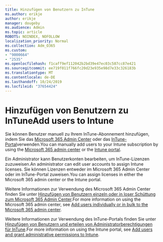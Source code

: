 ```yaml
---
title: Hinzufügen von Benutzern zu InTune
ms.author: erikje
author: erikje
manager: dougeby
ms.audience: Admin
ms.topic: article
ROBOTS: NOINDEX, NOFOLLOW
localization_priority: Normal
ms.collection: Adm_O365
ms.custom:
- "9000664"
- "2535"
ms.openlocfilehash: f1caff9ef112042b2bd39e47ec03c587cc87e421
ms.sourcegitcommit: ee719f011f766fc20d23e935e98d7e33c326183b
ms.translationtype: MT
ms.contentlocale: de-DE
ms.lasthandoff: 10/24/2019
ms.locfileid: "37654424"
---
```

# <a name="add-users-to-intune"></a><span data-ttu-id="f3389-102">Hinzufügen von Benutzern zu InTune</span><span class="sxs-lookup"><span data-stu-id="f3389-102">Add users to Intune</span></span>

<span data-ttu-id="f3389-103">Sie können Benutzer manuell zu Ihrem InTune-Abonnement hinzufügen, indem Sie das [Microsoft 365 Admin Center](https://admin.microsoft.com/) oder das [InTune-Portal](https://portal.azure.com/#blade/Microsoft_Intune_DeviceSettings/ExtensionLandingBlade/overview)verwenden.</span><span class="sxs-lookup"><span data-stu-id="f3389-103">You can manually add users to your Intune subscription by using the [Microsoft 365 admin center](https://admin.microsoft.com/) or the [Intune portal](https://portal.azure.com/#blade/Microsoft_Intune_DeviceSettings/ExtensionLandingBlade/overview).</span></span>

<span data-ttu-id="f3389-104">Ein Administrator kann Benutzerkonten bearbeiten, um InTune-Lizenzen zuzuweisen.</span><span class="sxs-lookup"><span data-stu-id="f3389-104">An administrator can edit user accounts to assign Intune licenses.</span></span> <span data-ttu-id="f3389-105">Sie können Lizenzen entweder im Microsoft 365 Admin Center oder im InTune-Portal zuweisen.</span><span class="sxs-lookup"><span data-stu-id="f3389-105">You can assign licenses in either the Microsoft 365 admin center or the Intune portal.</span></span>

<span data-ttu-id="f3389-106">Weitere Informationen zur Verwendung des Microsoft 365 Admin Center finden Sie unter [Hinzufügen von Benutzern einzeln oder in loser Schüttung zum Microsoft 365 Admin Center](https://support.office.com/article/Add-users-individually-or-in-bulk-to-Office-365-Admin-Help-1970f7d6-03b5-442f-b385-5880b9c256ec).</span><span class="sxs-lookup"><span data-stu-id="f3389-106">For more information on using the Microsoft 365 admin center, see [Add users individually or in bulk to the Microsoft 365 admin center](https://support.office.com/article/Add-users-individually-or-in-bulk-to-Office-365-Admin-Help-1970f7d6-03b5-442f-b385-5880b9c256ec).</span></span>

<span data-ttu-id="f3389-107">Weitere Informationen zur Verwendung des InTune-Portals finden Sie unter [Hinzufügen von Benutzern und erteilen von Administratorberechtigungen für InTune](https://docs.microsoft.com/en-us/intune/fundamentals/users-add).</span><span class="sxs-lookup"><span data-stu-id="f3389-107">For more information on using the Intune portal, see [Add users and grant administrative permissions to Intune](https://docs.microsoft.com/en-us/intune/fundamentals/users-add).</span></span>